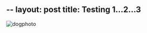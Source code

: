 --
layout: post
title: Testing 1...2...3
--


![dogphoto](https://images.duckduckgo.com/iu/?u=http%3A%2F%2Fprospectpetsitting.com%2Fwp-content%2Fuploads%2F2016%2F10%2Fpies-beagle1.jpg)
